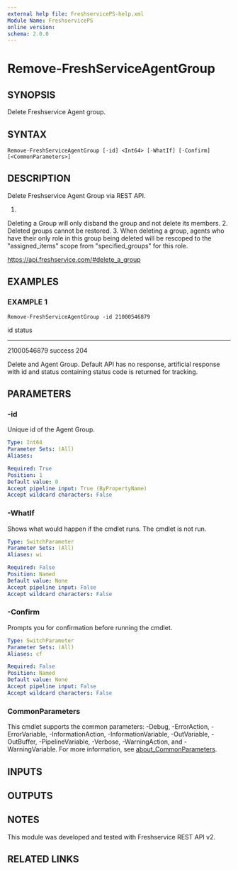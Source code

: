 ```yaml
---
external help file: FreshservicePS-help.xml
Module Name: FreshservicePS
online version:
schema: 2.0.0
---
```


# Remove-FreshServiceAgentGroup

## SYNOPSIS
Delete Freshservice Agent group.

## SYNTAX

```
Remove-FreshServiceAgentGroup [-id] <Int64> [-WhatIf] [-Confirm] [<CommonParameters>]
```

## DESCRIPTION
Delete Freshservice Agent Group via REST API.

1.
Deleting a Group will only disband the group and not delete its members.
2.
Deleted groups cannot be restored.
3.
When deleting a group, agents who have their only role in this group being deleted will be rescoped
    to the "assigned_items" scope from "specified_groups" for this role.

https://api.freshservice.com/#delete_a_group

## EXAMPLES

### EXAMPLE 1
```
Remove-FreshServiceAgentGroup -id 21000546879
```

id status
-- ------
21000546879 success 204

Delete and Agent Group.
Default API has no response, artificial response with id and status containing
status code is returned for tracking.

## PARAMETERS

### -id
Unique id of the Agent Group.

```yaml
Type: Int64
Parameter Sets: (All)
Aliases:

Required: True
Position: 1
Default value: 0
Accept pipeline input: True (ByPropertyName)
Accept wildcard characters: False
```

### -WhatIf
Shows what would happen if the cmdlet runs.
The cmdlet is not run.

```yaml
Type: SwitchParameter
Parameter Sets: (All)
Aliases: wi

Required: False
Position: Named
Default value: None
Accept pipeline input: False
Accept wildcard characters: False
```

### -Confirm
Prompts you for confirmation before running the cmdlet.

```yaml
Type: SwitchParameter
Parameter Sets: (All)
Aliases: cf

Required: False
Position: Named
Default value: None
Accept pipeline input: False
Accept wildcard characters: False
```

### CommonParameters
This cmdlet supports the common parameters: -Debug, -ErrorAction, -ErrorVariable, -InformationAction, -InformationVariable, -OutVariable, -OutBuffer, -PipelineVariable, -Verbose, -WarningAction, and -WarningVariable. For more information, see [about_CommonParameters](http://go.microsoft.com/fwlink/?LinkID=113216).

## INPUTS

## OUTPUTS

## NOTES
This module was developed and tested with Freshservice REST API v2.

## RELATED LINKS
